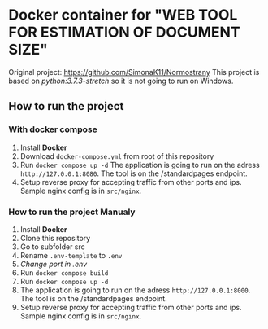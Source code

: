 # Docker container for "WEB TOOL FOR ESTIMATION OF DOCUMENT SIZE"
Original project: https://github.com/SimonaK11/Normostrany
This project is based on *python:3.7.3-stretch* so it is not going to run on Windows.
## How to run the project
### With docker compose
1. Install **Docker**
2. Download `docker-compose.yml` from root of this repository
3. Run `docker compose up -d`
The application is going to run on the adress `http://127.0.0.1:8080`. The tool is on the /standardpages endpoint.
4. Setup reverse proxy for accepting traffic from other ports and ips. Sample nginx config is in `src/nginx`.

### How to run the project Manualy
1. Install **Docker** 
2. Clone this repository
3. Go to subfolder src
3. Rename `.env-template` to `.env` 	
5. *Change port in .env*
6. Run `docker compose build`
7. Run `docker compose up -d`
8. The application is going to run on the adress `http://127.0.0.1:8000`. The tool is on the /standardpages endpoint.
9. Setup reverse proxy for accepting traffic from other ports and ips. Sample nginx config is in `src/nginx`.
